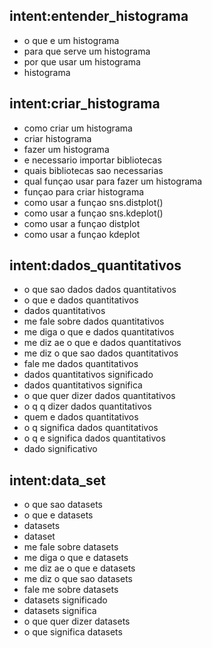 ## intent:entender_histograma

- o que e um histograma
- para que serve um histograma
- por que usar um histograma
- histograma

## intent:criar_histograma

- como criar um histograma
- criar histograma
- fazer um histograma
- e necessario importar bibliotecas
- quais bibliotecas sao necessarias
- qual funçao usar para fazer um histograma
- funçao para criar histograma
- como usar a funçao sns.distplot()
- como usar a funçao sns.kdeplot()
- como usar a funçao distplot
- como usar a funçao kdeplot

## intent:dados_quantitativos

- o que sao dados dados quantitativos
- o que e dados quantitativos
- dados quantitativos
- me fale sobre dados quantitativos
- me diga o que e dados quantitativos
- me diz ae o que e dados quantitativos
- me diz o que sao dados quantitativos
- fale me dados quantitativos
- dados quantitativos significado
- dados quantitativos significa
- o que quer dizer dados quantitativos
- o q q dizer dados quantitativos
- quem e dados quantitativos
- o q significa dados quantitativos
- o q e significa dados quantitativos
- dado significativo

## intent:data_set

- o que sao datasets
- o que e datasets
- datasets
- dataset
- me fale sobre datasets
- me diga o que e datasets
- me diz ae o que e datasets
- me diz o que sao datasets
- fale me sobre datasets
- datasets significado
- datasets significa
- o que quer dizer datasets
- o que significa datasets
